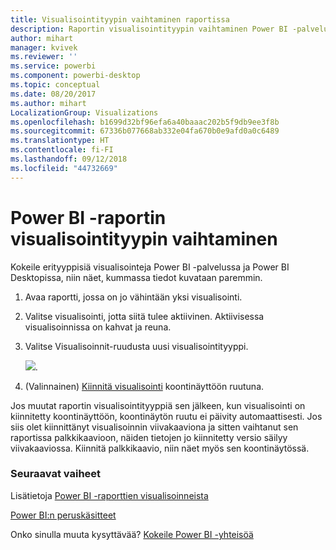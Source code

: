 ```yaml
---
title: Visualisointityypin vaihtaminen raportissa
description: Raportin visualisointityypin vaihtaminen Power BI -palvelun ja Power BI Desktopin välillä
author: mihart
manager: kvivek
ms.reviewer: ''
ms.service: powerbi
ms.component: powerbi-desktop
ms.topic: conceptual
ms.date: 08/20/2017
ms.author: mihart
LocalizationGroup: Visualizations
ms.openlocfilehash: b1699d32bf96efa6a40baaac202b5f9db9ee3f8b
ms.sourcegitcommit: 67336b077668ab332e04fa670b0e9afd0a0c6489
ms.translationtype: HT
ms.contentlocale: fi-FI
ms.lasthandoff: 09/12/2018
ms.locfileid: "44732669"
---
```

# <a name="change-the-type-of-visualization-in-a-power-bi-report"></a>Power BI -raportin visualisointityypin vaihtaminen
Kokeile erityyppisiä visualisointeja Power BI -palvelussa ja Power BI Desktopissa, niin näet, kummassa tiedot kuvataan paremmin. 

1. Avaa raportti, jossa on jo vähintään yksi visualisointi.   
2. Valitse visualisointi, jotta siitä tulee aktiivinen. Aktiivisessa visualisoinnissa on kahvat ja reuna.    
3. Valitse Visualisoinnit-ruudusta uusi visualisointityyppi. 
   
   ![](media/power-bi-report-change-visualization-type/changeviz.gif).
4. (Valinnainen) [Kiinnitä visualisointi](../service-dashboard-pin-tile-from-report.md) koontinäyttöön ruutuna. 

Jos muutat raportin visualisointityyppiä sen jälkeen, kun visualisointi on kiinnitetty koontinäyttöön, koontinäytön ruutu ei päivity automaattisesti. Jos siis olet kiinnittänyt visualisoinnin viivakaaviona ja sitten vaihtanut sen raportissa palkkikaavioon, näiden tietojen jo kiinnitetty versio säilyy viivakaaviossa. Kiinnitä palkkikaavio, niin näet myös sen koontinäytössä.

### <a name="next-steps"></a>Seuraavat vaiheet
Lisätietoja [Power BI -raporttien visualisoinneista](power-bi-report-visualizations.md)

[Power BI:n peruskäsitteet](../service-basic-concepts.md)

Onko sinulla muuta kysyttävää? [Kokeile Power BI -yhteisöä](http://community.powerbi.com/)


